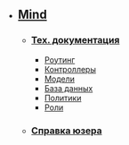 - ## [Mind](/doc/{{version}}/overview)
    - ### [Тех. документация](/doc/{{version}}/tech/index)
        - [Роутинг][routes]
        - [Контроллеры][controllers]
        - [Модели][models]
        - [База данных][db]
        - [Политики][policies]
        - [Роли][roles]
    - ### [Справка юзера](/doc/{{version}}/user/index)


[controllers]: /doc/{{version}}/tech/controllers/index
[models]: /doc/{{version}}/tech/models/index
[policies]: /doc/{{version}}/tech/policies/index
[db]: /doc/{{version}}/tech/db/index
[routes]: /doc/{{version}}/tech/routes
[roles]:  /doc/{{version}}/tech/roles
